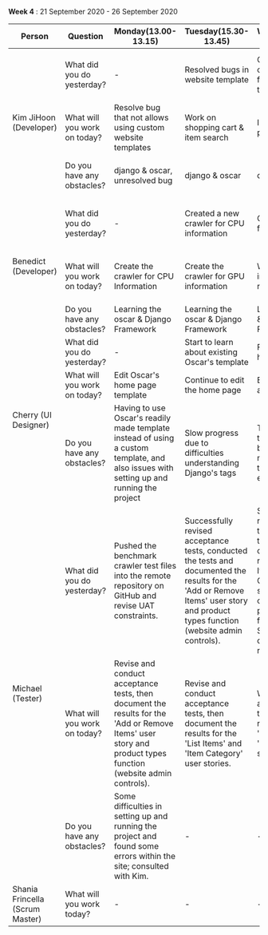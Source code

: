 **Week 4** : 21 September 2020 - 26 September 2020

<table>
    <thead>
        <tr>
            <th>Person</th>
            <th>Question</th>
            <th>Monday(13.00-13.15)</th>
            <th>Tuesday(15.30-13.45)</th>
            <th>Wednesday(15.30- 15.45)</th>
            <th>Thursday(13.00-13.15)</th>
            <th>Friday(13.00-13.15)</th>
        </tr>
    </thead>
    <tbody>
        <tr>
            <td rowspan=3>Kim JiHoon (Developer) </td>
            <td rowspan=1>What did you do yesterday?</td>
            <td>-</td>
            <td>Resolved bugs in website template</td>
            <td>Checked shopping cart & item search function; filed for testing</td>
            <td>Integrating payment module</td>
            <td>Created payment screen for payment module integration</td>
        </tr>
        <tr>
            <td rowspan=1>What will you work on today?</td>
            <td>Resolve bug that not allows using custom website templates</td>
            <td>Work on shopping cart & item search</td>
            <td>Integrate dummy payment gateway</td>
            <td>Continue integration of account payment module</td>
            <td>Continue integration of account payment module</td>
        </tr>
        <tr>
            <td rowspan=1>Do you have any obstacles?</td>
            <td>django & oscar, unresolved bug</td>
            <td>django & oscar</td>
            <td>django & oscar</td>
            <td>django & oscar, changes in payment module spec</td>
            <td>django & oscar, changes in payment module spec</td>
        </tr>
        <tr>
            <td rowspan=3>Benedict (Developer) </td>
            <td rowspan=1>What did you do yesterday?</td>
            <td>-</td>
            <td>Created a new crawler for CPU information</td>
            <td>Create the crawler for GPU information</td>
            <td>Integrated crawler as an aspect for users to access in the UI</td>
            <td>Integrating the Depreciation factors into the UI</td>
        </tr>
        <tr>
            <td rowspan=1>What will you work on today?</td>
            <td>Create the crawler for CPU Information</td>
            <td>Create the crawler for GPU information</td>
            <td>Work on integrating into UI with the relevant information</td>
            <td>Integration of crawler as an aspect for users to access in the UI</td>
            <td>Integrating all crawler, depreciation into the application</td>
        </tr>
        <tr>
            <td rowspan=1>Do you have any obstacles?</td>
            <td>Learning the oscar & Django Framework</td>
            <td>Learning the oscar & Django Framework</td>
            <td>Learning the oscar & Django Framework</td>
            <td>Learning the oscar & Django Framework</td>
            <td>Learning the oscar & Django Framework</td>
        </tr>
        <tr>
            <td rowspan=3>Cherry (UI Designer) </td>
            <td rowspan=1>What did you do yesterday?</td>
            <td>-</td>
            <td>Start to learn about existing Oscar's template</td>
            <td>Finished up the home page</td>
            <td>Finished up the sign up and log in page</td>
            <td>Finished up the dashboard/seller page</td>
        <tr>
            <td rowspan=1>What will you work on today?</td>
            <td>Edit Oscar's home page template</td>
            <td>Continue to edit the home page</td>
            <td>Editing the sign up and log in page</td>
            <td>Edit dashboard/seller page</td>
            <td>Edit the product listing view</td>
        </tr>
        <tr>
            <td rowspan=1>Do you have any obstacles?</td>
            <td>Having to use Oscar's readily made template instead of using a custom template, and also issues with setting up and running the project</td>
            <td>Slow progress due to difficulties understanding Django's tags</td>
            <td>There are a lot of templates and it can be difficult to navigate through the files and to read existing code</td>
            <td>Slow progress due to unfamiliarity with Django</td>
            <td>Picture would not load when creating a product, consulted about this issue with Kim. </td>
        </tr>
        <tr>
            <td rowspan=3>Michael (Tester) </td>
            <td rowspan=1>What did you do yesterday?</td>
            <td>Pushed the benchmark crawler test files into the remote repository on GitHub and revise UAT constraints.</td>
            <td>Successfully revised acceptance tests, conducted the tests and documented the results for the 'Add or Remove Items' user story and product types function (website admin controls).</td>
            <td>Successfully revised acceptance tests, conducted the tests and documented the results for the 'List Items' and 'Item Category' user stories. Conducted older tests (partial pass/pending features) from Sprint 2, and documented the results.</td>
            <td>Successfully wrote acceptance tests, conducted the tests and documented the results for the 'Shopping Cart' and 'Items Search' user stories.</td>
            <td>Successfully wrote acceptance tests, conducted the tests and documented the results for the 'Edit Items Information' user story.</td>
        </tr>
        <tr>
            <td rowspan=1>What will you work on today?</td>
            <td>Revise and conduct acceptance tests, then document the results for the 'Add or Remove Items' user story and product types function (website admin controls).  </td>
            <td>Revise and conduct acceptance tests, then document the results for the 'List Items' and 'Item Category' user stories.</td>
            <td>Write and conduct acceptance tests, then document the results for the 'Shopping Cart' and 'Items Search' user stories.</td>
            <td>Write and conduct acceptance tests, then document the results for the 'Edit Items Information' user story.</td>
            <td>Write and conduct acceptance tests, then document the results for the 'View Items' and 'Items Sorting' user stories. Explore unit tests.</td>
        </tr>
        <tr>
            <td rowspan=1>Do you have any obstacles? </td>
            <td>Some difficulties in setting up and running the project and found some errors within the site; consulted with Kim.</td>
            <td>-</td>
            <td>-</td>
            <td>-</td>
            <td>-</td>
        </tr>
        <tr>
            <td rowspan=1>Shania Frincella (Scrum Master) </td>
            <td>What will you work today? </td>
            <td>-</td>
            <td>-</td>
            <td>-</td>
            <td>-</td>
            <td>-</td>
        </tr>
       </tbody>
</table>
